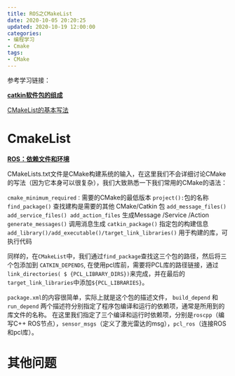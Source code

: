 ```yaml
---
title: ROS之CMakeList
date: 2020-10-05 20:20:25
updated: 2020-10-19 12:00:00
categories:
- 编程学习
- Cmake
tags:
- CMake
---
```


参考学习链接：

[**catkin软件包的组成**](https://www.cnblogs.com/Jessica-jie/p/6520481.html)

[CMakeList的基本写法](https://blog.csdn.net/u010122972/article/details/78216013)

# CmakeList

 [**ROS：依赖文件和环境**](https://blog.csdn.net/AdamShan/article/details/82901295)


 CMakeLists.txt文件是CMake构建系统的输入，在这里我们不会详细讨论CMake的写法（因为它本身可以很复杂），我们大致熟悉一下我们常用的CMake的语法：

`cmake_minimum_required：`需要的CMake的最低版本
`project():`包的名称
`find_package()` 查找建构是需要的其他 CMake/Catkin 包
`add_message_files() add_service_files() add_action_files` 生成Message /Service /Action
`generate_messages()` 调用消息生成
`catkin_package()` 指定包的构建信息
`add_library()/add_executable()/target_link_libraries()` 用于构建的库，可执行代码



同样的，在`CMakeList`中，我们通过`find_package`查找这三个包的路径，然后将三个包添加到 `CATKIN_DEPENDS`, 在使用pcl库前，需要将PCL库的路径链接，通过`link_directories( $ {PCL_LIBRARY_DIRS})`来完成，并在最后的`target_link_libraries`中添加`${PCL_LIBRARIES}`。

 `package.xml`的内容很简单，实际上就是这个包的描述文件， `build_depend` 和 `run_depend` 两个描述符分别指定了程序包编译和运行的依赖项，通常是所用到的库文件的名称。 在这里我们指定了三个编译和运行时依赖项，分别是`roscpp`（编写C++ ROS节点），`sensor_msgs`（定义了激光雷达的msg），`pcl_ros`（连接ROS和pcl库）。

# 其他问题

